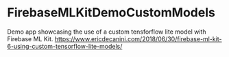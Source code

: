 # FirebaseMLKitDemoCustomModels

Demo app showcasing the use of a custom tensforflow lite model with Firebase ML Kit.
https://www.ericdecanini.com/2018/06/30/firebase-ml-kit-6-using-custom-tensorflow-lite-models/
